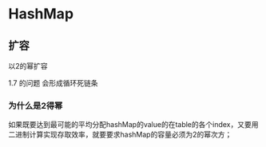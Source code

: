 # HashMap








## 扩容
以2的幂扩容

1.7 的问题
    会形成循环死链条









### 为什么是2得幂

如果既要达到最可能的平均分配hashMap的value的在table的各个index，又要用二进制计算实现存取效率，就要要求hashMap的容量必须为2的幂次方；
